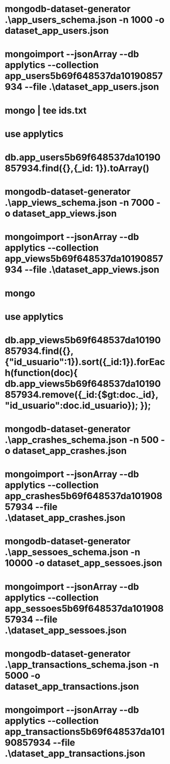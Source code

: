 <!-- Gera 1000 usuarios a partir do schema -->
# mongodb-dataset-generator .\app_users_schema.json -n 1000 -o dataset_app_users.json

<!-- Trocar $date por ISODate para gerar datas de forma correta -->

<!-- Insere usuarios -->
# mongoimport --jsonArray --db applytics --collection app_users5b69f648537da10190857934 --file .\dataset_app_users.json

<!-- Gera arquivo com os ids dos usuarios (Precisa limpar arquivo depois) -->
# mongo | tee ids.txt
# use applytics
# db.app_users5b69f648537da10190857934.find({},{_id: 1}).toArray()

<!-- Adiciona ids gerados para o schema de geração do app_views -->

<!-- Gera 5000 entradas de usuarios_views (Para acomadar a chance de repetidos) -->
# mongodb-dataset-generator .\app_views_schema.json -n 7000 -o dataset_app_views.json

<!-- Trocar $date por ISODate para gerar datas de forma correta -->

<!-- Insere usuarios_views -->
# mongoimport --jsonArray --db applytics --collection app_views5b69f648537da10190857934 --file .\dataset_app_views.json

<!-- Limpa entradas duplicadas -->
# mongo
# use applytics
# db.app_views5b69f648537da10190857934.find({}, {"id_usuario":1}).sort({_id:1}).forEach(function(doc){ db.app_views5b69f648537da10190857934.remove({_id:{$gt:doc._id}, "id_usuario":doc.id_usuario}); });

<!-- Adiciona ids gerados para o schema de geração do app_crashes -->

<!-- Gera 500 entradas -->
# mongodb-dataset-generator .\app_crashes_schema.json -n 500 -o dataset_app_crashes.json

<!-- Trocar $date por ISODate para gerar datas de forma correta -->

<!-- Insere crashes -->
# mongoimport --jsonArray --db applytics --collection app_crashes5b69f648537da10190857934 --file .\dataset_app_crashes.json

<!-- Gera 10000 entradas -->
# mongodb-dataset-generator .\app_sessoes_schema.json -n 10000 -o dataset_app_sessoes.json

<!-- Trocar $date por ISODate para gerar datas de forma correta -->

<!-- Insere sessoes -->
# mongoimport --jsonArray --db applytics --collection app_sessoes5b69f648537da10190857934 --file .\dataset_app_sessoes.json

<!-- Adiciona ids gerados para o schema de geração do app_transactions -->

<!-- Gera 5000 entradas -->
# mongodb-dataset-generator .\app_transactions_schema.json -n 5000 -o dataset_app_transactions.json

<!-- Trocar $date por ISODate para gerar datas de forma correta -->

<!-- Insere transações -->
# mongoimport --jsonArray --db applytics --collection app_transactions5b69f648537da10190857934 --file .\dataset_app_transactions.json